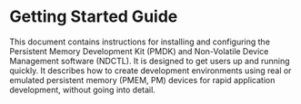 # Getting Started Guide

This document contains instructions for installing and configuring the Persistent Memory Development Kit \(PMDK\) and Non-Volatile Device Management software \(NDCTL\). It is designed to get users up and running quickly. It describes how to create development environments using real or emulated persistent memory \(PMEM, PM\) devices for rapid application development, without going into detail.

